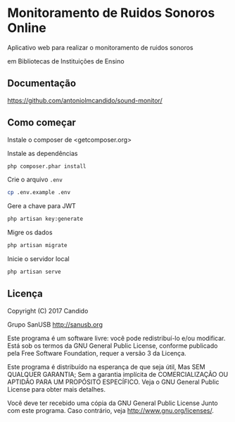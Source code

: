 # Monitoramento de Ruidos Sonoros Online

Aplicativo web para realizar o monitoramento de ruidos sonoros

em Bibliotecas de Instituições de Ensino

## Documentação

<https://github.com/antoniolmcandido/sound-monitor/>

## Como começar

Instale o composer de <getcomposer.org>

Instale as dependências

~~~bash
php composer.phar install
~~~

Crie o arquivo `.env`

~~~bash
cp .env.example .env
~~~

Gere a chave para JWT

~~~bash
php artisan key:generate
~~~

Migre os dados

~~~bash
php artisan migrate
~~~

Inicie o servidor local

~~~bash
php artisan serve
~~~

## Licença

Copyright (C) 2017 Candido

Grupo SanUSB <http://sanusb.org>

Este programa é um software livre: você pode redistribuí-lo e/ou modificar.
Está sob os termos da GNU General Public License, conforme publicado pela
Free Software Foundation, requer a versão 3 da Licença.

Este programa é distribuído na esperança de que seja útil,
Mas SEM QUALQUER GARANTIA; Sem a garantia implícita de
COMERCIALIZAÇÃO OU APTIDÃO PARA UM PROPÓSITO ESPECÍFICO. Veja o
GNU General Public License para obter mais detalhes.

Você deve ter recebido uma cópia da GNU General Public License
Junto com este programa. Caso contrário, veja <http://www.gnu.org/licenses/>.
